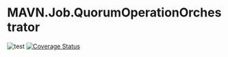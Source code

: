 # MAVN.Job.QuorumOperationOrchestrator

![test](https://github.com/OpenMAVN/MAVN.Job.QuorumOperationOrchestrator/workflows/test/badge.svg)
[![Coverage Status](https://coveralls.io/repos/github/OpenMAVN/MAVN.Job.QuorumOperationOrchestrator/badge.svg?branch=master)](https://coveralls.io/github/OpenMAVN/MAVN.Job.QuorumOperationOrchestrator?branch=master)
